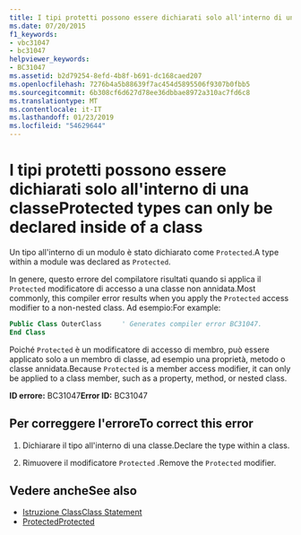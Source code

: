 ```yaml
---
title: I tipi protetti possono essere dichiarati solo all'interno di una classe
ms.date: 07/20/2015
f1_keywords:
- vbc31047
- bc31047
helpviewer_keywords:
- BC31047
ms.assetid: b2d79254-8efd-4b8f-b691-dc168caed207
ms.openlocfilehash: 7276b4a5b88639f7ac454d5895506f9307b0fbb5
ms.sourcegitcommit: 6b308cf6d627d78ee36dbbae8972a310ac7fd6c8
ms.translationtype: MT
ms.contentlocale: it-IT
ms.lasthandoff: 01/23/2019
ms.locfileid: "54629644"
---
```

# <a name="protected-types-can-only-be-declared-inside-of-a-class"></a><span data-ttu-id="6e3b2-102">I tipi protetti possono essere dichiarati solo all'interno di una classe</span><span class="sxs-lookup"><span data-stu-id="6e3b2-102">Protected types can only be declared inside of a class</span></span>
<span data-ttu-id="6e3b2-103">Un tipo all'interno di un modulo è stato dichiarato come `Protected`.</span><span class="sxs-lookup"><span data-stu-id="6e3b2-103">A type within a module was declared as `Protected`.</span></span>

<span data-ttu-id="6e3b2-104">In genere, questo errore del compilatore risultati quando si applica il `Protected` modificatore di accesso a una classe non annidata.</span><span class="sxs-lookup"><span data-stu-id="6e3b2-104">Most commonly, this compiler error results when you apply the `Protected` access modifier to a non-nested class.</span></span> <span data-ttu-id="6e3b2-105">Ad esempio:</span><span class="sxs-lookup"><span data-stu-id="6e3b2-105">For example:</span></span>

```vb
Public Class OuterClass     ' Generates compiler error BC31047.
End Class
```

<span data-ttu-id="6e3b2-106">Poiché `Protected` è un modificatore di accesso di membro, può essere applicato solo a un membro di classe, ad esempio una proprietà, metodo o classe annidata.</span><span class="sxs-lookup"><span data-stu-id="6e3b2-106">Because `Protected` is a member access modifier, it can only be applied to a class member, such as a property, method, or nested class.</span></span> 
 
 <span data-ttu-id="6e3b2-107">**ID errore:** BC31047</span><span class="sxs-lookup"><span data-stu-id="6e3b2-107">**Error ID:** BC31047</span></span>  
  
## <a name="to-correct-this-error"></a><span data-ttu-id="6e3b2-108">Per correggere l'errore</span><span class="sxs-lookup"><span data-stu-id="6e3b2-108">To correct this error</span></span>  
  
1.  <span data-ttu-id="6e3b2-109">Dichiarare il tipo all'interno di una classe.</span><span class="sxs-lookup"><span data-stu-id="6e3b2-109">Declare the type within a class.</span></span>  
  
2.  <span data-ttu-id="6e3b2-110">Rimuovere il modificatore `Protected` .</span><span class="sxs-lookup"><span data-stu-id="6e3b2-110">Remove the `Protected` modifier.</span></span>  
  
## <a name="see-also"></a><span data-ttu-id="6e3b2-111">Vedere anche</span><span class="sxs-lookup"><span data-stu-id="6e3b2-111">See also</span></span>
- [<span data-ttu-id="6e3b2-112">Istruzione Class</span><span class="sxs-lookup"><span data-stu-id="6e3b2-112">Class Statement</span></span>](../../visual-basic/language-reference/statements/class-statement.md)
- [<span data-ttu-id="6e3b2-113">Protected</span><span class="sxs-lookup"><span data-stu-id="6e3b2-113">Protected</span></span>](../../visual-basic/language-reference/modifiers/protected.md)
